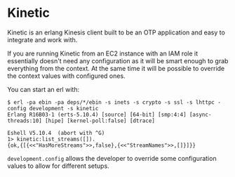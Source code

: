 Kinetic
=======

Kinetic is an erlang Kinesis client built to be an OTP application and
easy to integrate and work with.

If you are running Kinetic from an EC2 instance with an IAM role it
essentially doesn't need any configuration as it will be smart enough to
grab everything from the context. At the same time it will be possible
to override the context values with configured ones.

You can start an erl with:

    $ erl -pa ebin -pa deps/*/ebin -s inets -s crypto -s ssl -s lhttpc -config development -s kinetic
    Erlang R16B03-1 (erts-5.10.4) [source] [64-bit] [smp:4:4] [async-threads:10] [hipe] [kernel-poll:false] [dtrace]

    Eshell V5.10.4  (abort with ^G)
    1> kinetic:list_streams([]).
    {ok,{[{<<"HasMoreStreams">>,false},{<<"StreamNames">>,[]}]}}

`development.config` allows the developer to override some configuration
values to allow for different setups.
